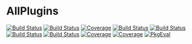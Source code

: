 # AllPlugins

[![Build Status](https://github.com/tester/AllPlugins.jl/actions/workflows/CI.yml/badge.svg?branch=main)](https://github.com/tester/AllPlugins.jl/actions/workflows/CI.yml?query=branch%3Amain)
[![Build Status](https://github.com/tester/AllPlugins.jl/badges/main/pipeline.svg)](https://github.com/tester/AllPlugins.jl/pipelines)
[![Coverage](https://github.com/tester/AllPlugins.jl/badges/main/coverage.svg)](https://github.com/tester/AllPlugins.jl/commits/main)
[![Build Status](https://travis-ci.com/tester/AllPlugins.jl.svg?branch=main)](https://travis-ci.com/tester/AllPlugins.jl)
[![Build Status](https://ci.appveyor.com/api/projects/status/github/tester/AllPlugins.jl?svg=true)](https://ci.appveyor.com/project/tester/AllPlugins-jl)
[![Build Status](https://cloud.drone.io/api/badges/tester/AllPlugins.jl/status.svg)](https://cloud.drone.io/tester/AllPlugins.jl)
[![Build Status](https://api.cirrus-ci.com/github/tester/AllPlugins.jl.svg)](https://cirrus-ci.com/github/tester/AllPlugins.jl)
[![Coverage](https://codecov.io/gh/tester/AllPlugins.jl/branch/main/graph/badge.svg)](https://codecov.io/gh/tester/AllPlugins.jl)
[![Coverage](https://coveralls.io/repos/github/tester/AllPlugins.jl/badge.svg?branch=main)](https://coveralls.io/github/tester/AllPlugins.jl?branch=main)
[![PkgEval](https://JuliaCI.github.io/NanosoldierReports/pkgeval_badges/A/AllPlugins.svg)](https://JuliaCI.github.io/NanosoldierReports/pkgeval_badges/A/AllPlugins.html)
